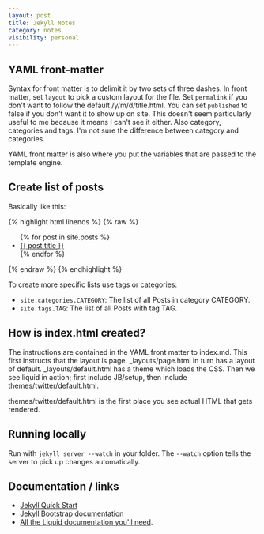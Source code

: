 ```yaml
---
layout: post
title: Jekyll Notes
category: notes
visibility: personal
---
```


YAML front-matter
-----------------

Syntax for front matter is to delimit it by two sets of three dashes.  In front matter, set `layout` to pick a custom layout for the file.  Set `permalink` if you don't want to follow the default /y/m/d/title.html.  You can set `published` to false if you don't want it to show up on site.  This doesn't seem particularly useful to me because it means I can't see it either.  Also category, categories and tags.  I'm not sure the difference between category and categories.

YAML front matter is also where you put the variables that are passed to the template engine.

Create list of posts
--------

Basically like this:

{% highlight html linenos %}
{% raw %}
	<ul>
	  {% for post in site.posts %}
	    <li>
	      <a href="{{ post.url }}">{{ post.title }}</a>
	    </li>
	  {% endfor %}
    </ul>
{% endraw %}
{% endhighlight %}


To create more specific lists use tags or categories:

* `site.categories.CATEGORY`:  The list of all Posts in category CATEGORY.
* `site.tags.TAG`: The list of all Posts with tag TAG.


How is index.html created?
-------------------------

The instructions are contained in the YAML front matter to index.md.  This first instructs that the layout is page.  _layouts/page.html in turn has a layout of default.  _layouts/default.html has a theme which loads the CSS.  Then we see liquid in action; first include JB/setup, then include themes/twitter/default.html.

themes/twitter/default.html is the first place you see actual HTML that gets rendered.

Running locally
---------------

Run with `jekyll server --watch` in your folder.  The `--watch` option tells the server to pick up changes automatically.


Documentation / links
---

* [Jekyll Quick Start](http://jekyllbootstrap.com/usage/jekyll-quick-start.html)
* [Jekyll Bootstrap documentation](http://jekyllbootstrap.com)
* [All the Liquid documentation you'll need](https://github.com/Shopify/liquid/wiki/Liquid-for-Designers).
